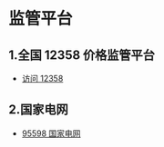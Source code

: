 # 监管平台

## 1.全国 12358 价格监管平台

- [ 访问 12358](http://12358.ndrc.gov.cn/)


## 2.国家电网

- [95598 国家电网](http://www.95598.cn/person/index.shtml)
